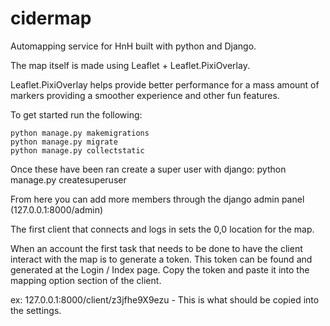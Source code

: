 # cidermap
Automapping service for HnH built with python and Django.


The map itself is made using Leaflet + Leaflet.PixiOverlay. 

Leaflet.PixiOverlay helps provide better performance for a mass amount of markers providing a smoother experience and other fun features.

To get started run the following:

    python manage.py makemigrations
    python manage.py migrate
    python manage.py collectstatic
    
 Once these have been ran create a super user with django:
    python manage.py createsuperuser
    
From here you can add more members through the django admin panel (127.0.0.1:8000/admin)

The first client that connects and logs in sets the 0,0 location for the map.

When an account the first task that needs to be done to have the client interact with the map is to generate a token. This token can be found and generated at the Login / Index page. Copy the token and paste it into the mapping option section of the client.

ex: 127.0.0.1:8000/client/z3jfhe9X9ezu - This is what should be copied into the settings.
